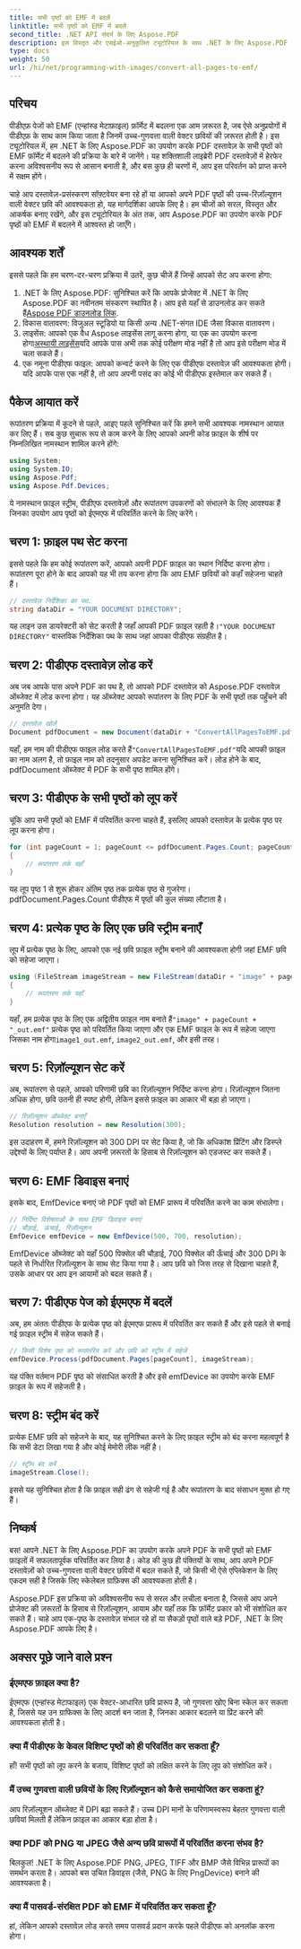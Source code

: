 ```yaml
---
title: सभी पृष्ठों को EMF में बदलें
linktitle: सभी पृष्ठों को EMF में बदलें
second_title: .NET API संदर्भ के लिए Aspose.PDF
description: इस विस्तृत और एसईओ-अनुकूलित ट्यूटोरियल के साथ .NET के लिए Aspose.PDF का उपयोग करके PDF के सभी पृष्ठों को EMF प्रारूप में परिवर्तित करना सीखें।
type: docs
weight: 50
url: /hi/net/programming-with-images/convert-all-pages-to-emf/
---
```

## परिचय

पीडीएफ़ पेजों को EMF (एन्हांस्ड मेटाफ़ाइल) फ़ॉर्मेट में बदलना एक आम ज़रूरत है, जब ऐसे अनुप्रयोगों में पीडीएफ़ के साथ काम किया जाता है जिनमें उच्च-गुणवत्ता वाली वेक्टर छवियों की ज़रूरत होती है। इस ट्यूटोरियल में, हम .NET के लिए Aspose.PDF का उपयोग करके PDF दस्तावेज़ के सभी पृष्ठों को EMF फ़ॉर्मेट में बदलने की प्रक्रिया के बारे में जानेंगे। यह शक्तिशाली लाइब्रेरी PDF दस्तावेज़ों में हेरफेर करना अविश्वसनीय रूप से आसान बनाती है, और बस कुछ ही चरणों में, आप इस परिवर्तन को प्राप्त करने में सक्षम होंगे।

चाहे आप दस्तावेज़-प्रसंस्करण सॉफ़्टवेयर बना रहे हों या आपको अपने PDF पृष्ठों की उच्च-रिज़ॉल्यूशन वाली वेक्टर छवि की आवश्यकता हो, यह मार्गदर्शिका आपके लिए है। हम चीजों को सरल, विस्तृत और आकर्षक बनाए रखेंगे, और इस ट्यूटोरियल के अंत तक, आप Aspose.PDF का उपयोग करके PDF पृष्ठों को EMF में बदलने में आश्वस्त हो जाएँगे।

## आवश्यक शर्तें

इससे पहले कि हम चरण-दर-चरण प्रक्रिया में उतरें, कुछ चीजें हैं जिन्हें आपको सेट अप करना होगा:

1.  .NET के लिए Aspose.PDF: सुनिश्चित करें कि आपके प्रोजेक्ट में .NET के लिए Aspose.PDF का नवीनतम संस्करण स्थापित है। आप इसे यहाँ से डाउनलोड कर सकते हैं[Aspose PDF डाउनलोड लिंक](https://releases.aspose.com/pdf/net/).
2. विकास वातावरण: विजुअल स्टूडियो या किसी अन्य .NET-संगत IDE जैसा विकास वातावरण।
3.  लाइसेंस: आपको एक वैध Aspose लाइसेंस लागू करना होगा, या एक का उपयोग करना होगा[अस्थायी लाइसेंस](https://purchase.aspose.com/temporary-license/)यदि आपके पास अभी तक कोई परीक्षण मोड नहीं है तो आप इसे परीक्षण मोड में चला सकते हैं।
4. एक नमूना पीडीएफ फाइल: आपको कन्वर्ट करने के लिए एक पीडीएफ दस्तावेज़ की आवश्यकता होगी। यदि आपके पास एक नहीं है, तो आप अपनी पसंद का कोई भी पीडीएफ इस्तेमाल कर सकते हैं।

## पैकेज आयात करें

रूपांतरण प्रक्रिया में कूदने से पहले, आइए पहले सुनिश्चित करें कि हमने सभी आवश्यक नामस्थान आयात कर लिए हैं। सब कुछ सुचारू रूप से काम करने के लिए आपको अपनी कोड फ़ाइल के शीर्ष पर निम्नलिखित नामस्थान शामिल करने होंगे:

```csharp
using System;
using System.IO;
using Aspose.Pdf;
using Aspose.Pdf.Devices;
```

ये नामस्थान फ़ाइल स्ट्रीम, पीडीएफ दस्तावेज़ों और रूपांतरण उपकरणों को संभालने के लिए आवश्यक हैं जिनका उपयोग आप पृष्ठों को ईएमएफ में परिवर्तित करने के लिए करेंगे।

## चरण 1: फ़ाइल पथ सेट करना

इससे पहले कि हम कोई रूपांतरण करें, आपको अपनी PDF फ़ाइल का स्थान निर्दिष्ट करना होगा। रूपांतरण पूरा होने के बाद आपको यह भी तय करना होगा कि आप EMF छवियों को कहाँ सहेजना चाहते हैं।

```csharp
// दस्तावेज़ निर्देशिका का पथ.
string dataDir = "YOUR DOCUMENT DIRECTORY";
```

 यह लाइन उस डायरेक्टरी को सेट करती है जहाँ आपकी PDF फ़ाइल रहती है।`"YOUR DOCUMENT DIRECTORY"` वास्तविक निर्देशिका पथ के साथ जहां आपका पीडीएफ संग्रहीत है।

## चरण 2: पीडीएफ दस्तावेज़ लोड करें

अब जब आपके पास अपने PDF का पथ है, तो आपको PDF दस्तावेज़ को Aspose.PDF दस्तावेज़ ऑब्जेक्ट में लोड करना होगा। यह ऑब्जेक्ट आपको रूपांतरण के लिए PDF के सभी पृष्ठों तक पहुँचने की अनुमति देगा।

```csharp
// दस्तावेज़ खोलें
Document pdfDocument = new Document(dataDir + "ConvertAllPagesToEMF.pdf");
```

 यहाँ, हम नाम की पीडीएफ फाइल लोड करते हैं`"ConvertAllPagesToEMF.pdf"`यदि आपकी फ़ाइल का नाम अलग है, तो फ़ाइल नाम को तदनुसार अपडेट करना सुनिश्चित करें। लोड होने के बाद, pdfDocument ऑब्जेक्ट में PDF के सभी पृष्ठ शामिल होंगे।

## चरण 3: पीडीएफ के सभी पृष्ठों को लूप करें

चूंकि आप सभी पृष्ठों को EMF में परिवर्तित करना चाहते हैं, इसलिए आपको दस्तावेज़ के प्रत्येक पृष्ठ पर लूप करना होगा।

```csharp
for (int pageCount = 1; pageCount <= pdfDocument.Pages.Count; pageCount++)
{
    // रूपांतरण तर्क यहाँ
}
```

यह लूप पृष्ठ 1 से शुरू होकर अंतिम पृष्ठ तक प्रत्येक पृष्ठ से गुजरेगा। pdfDocument.Pages.Count पीडीएफ में पृष्ठों की कुल संख्या लौटाता है।

## चरण 4: प्रत्येक पृष्ठ के लिए एक छवि स्ट्रीम बनाएँ

लूप में प्रत्येक पृष्ठ के लिए, आपको एक नई छवि फ़ाइल स्ट्रीम बनाने की आवश्यकता होगी जहां EMF छवि को सहेजा जाएगा।

```csharp
using (FileStream imageStream = new FileStream(dataDir + "image" + pageCount + "_out" + ".emf", FileMode.Create))
{
    // रूपांतरण तर्क यहाँ
}
```

 यहाँ, हम प्रत्येक पृष्ठ के लिए एक अद्वितीय फ़ाइल नाम बनाते हैं`"image" + pageCount + "_out.emf"` प्रत्येक पृष्ठ को परिवर्तित किया जाएगा और एक EMF फ़ाइल के रूप में सहेजा जाएगा जिसका नाम होगा`image1_out.emf`, `image2_out.emf`, और इसी तरह।

## चरण 5: रिज़ॉल्यूशन सेट करें

अब, रूपांतरण से पहले, आपको परिणामी छवि का रिज़ॉल्यूशन निर्दिष्ट करना होगा। रिज़ॉल्यूशन जितना अधिक होगा, छवि उतनी ही स्पष्ट होगी, लेकिन इससे फ़ाइल का आकार भी बड़ा हो जाएगा।

```csharp
// रिज़ॉल्यूशन ऑब्जेक्ट बनाएँ
Resolution resolution = new Resolution(300);
```

इस उदाहरण में, हमने रिज़ॉल्यूशन को 300 DPI पर सेट किया है, जो कि अधिकांश प्रिंटिंग और डिस्प्ले उद्देश्यों के लिए पर्याप्त है। आप अपनी ज़रूरतों के हिसाब से रिज़ॉल्यूशन को एडजस्ट कर सकते हैं।

## चरण 6: EMF डिवाइस बनाएं

इसके बाद, EmfDevice बनाएं जो PDF पृष्ठों को EMF प्रारूप में परिवर्तित करने का काम संभालेगा।

```csharp
// निर्दिष्ट विशेषताओं के साथ EMF डिवाइस बनाएं
// चौड़ाई, ऊंचाई, रिज़ॉल्यूशन
EmfDevice emfDevice = new EmfDevice(500, 700, resolution);
```

EmfDevice ऑब्जेक्ट को यहाँ 500 पिक्सेल की चौड़ाई, 700 पिक्सेल की ऊँचाई और 300 DPI के पहले से निर्धारित रिज़ॉल्यूशन के साथ सेट किया गया है। आप छवि को जिस तरह से दिखाना चाहते हैं, उसके आधार पर आप इन आयामों को बदल सकते हैं।

## चरण 7: पीडीएफ पेज को ईएमएफ में बदलें

अब, हम अंततः पीडीएफ के प्रत्येक पृष्ठ को ईएमएफ प्रारूप में परिवर्तित कर सकते हैं और इसे पहले से बनाई गई फ़ाइल स्ट्रीम में सहेज सकते हैं।

```csharp
// किसी विशेष पृष्ठ को रूपांतरित करें और छवि को स्ट्रीम में सहेजें
emfDevice.Process(pdfDocument.Pages[pageCount], imageStream);
```

यह पंक्ति वर्तमान PDF पृष्ठ को संसाधित करती है और इसे emfDevice का उपयोग करके EMF फ़ाइल के रूप में सहेजती है।

## चरण 8: स्ट्रीम बंद करें

प्रत्येक EMF छवि को सहेजने के बाद, यह सुनिश्चित करने के लिए फ़ाइल स्ट्रीम को बंद करना महत्वपूर्ण है कि सभी डेटा लिखा गया है और कोई मेमोरी लीक नहीं है।

```csharp
// स्ट्रीम बंद करें
imageStream.Close();
```

इससे यह सुनिश्चित होता है कि फ़ाइल सही ढंग से सहेजी गई है और रूपांतरण के बाद संसाधन मुक्त हो गए हैं।

## निष्कर्ष

बस! आपने .NET के लिए Aspose.PDF का उपयोग करके अपने PDF के सभी पृष्ठों को EMF फ़ाइलों में सफलतापूर्वक परिवर्तित कर लिया है। कोड की कुछ ही पंक्तियों के साथ, आप अपने PDF दस्तावेज़ों को उच्च-गुणवत्ता वाली वेक्टर छवियों में बदल सकते हैं, जो किसी भी ऐसे एप्लिकेशन के लिए एकदम सही है जिसके लिए स्केलेबल ग्राफ़िक्स की आवश्यकता होती है।

Aspose.PDF इस प्रक्रिया को अविश्वसनीय रूप से सरल और लचीला बनाता है, जिससे आप अपने प्रोजेक्ट की ज़रूरतों के हिसाब से रिज़ॉल्यूशन, आयाम और यहाँ तक कि फ़ॉर्मेट प्रकार को भी संशोधित कर सकते हैं। चाहे आप एक-पृष्ठ के दस्तावेज़ संभाल रहे हों या सैकड़ों पृष्ठों वाले बड़े PDF, .NET के लिए Aspose.PDF आपके लिए है।

## अक्सर पूछे जाने वाले प्रश्न

### ईएमएफ फ़ाइल क्या है?
ईएमएफ (एन्हांस्ड मेटाफाइल) एक वेक्टर-आधारित छवि प्रारूप है, जो गुणवत्ता खोए बिना स्केल कर सकता है, जिससे यह उन ग्राफिक्स के लिए आदर्श बन जाता है, जिनका आकार बदलने या प्रिंट करने की आवश्यकता होती है।

### क्या मैं पीडीएफ के केवल विशिष्ट पृष्ठों को ही परिवर्तित कर सकता हूँ?
हाँ! सभी पृष्ठों को लूप करने के बजाय, विशिष्ट पृष्ठों को लक्षित करने के लिए लूप को संशोधित करें।

### मैं उच्च गुणवत्ता वाली छवियों के लिए रिज़ॉल्यूशन को कैसे समायोजित कर सकता हूं?
आप रिज़ॉल्यूशन ऑब्जेक्ट में DPI बढ़ा सकते हैं। उच्च DPI मानों के परिणामस्वरूप बेहतर गुणवत्ता वाली छवियां मिलती हैं लेकिन फ़ाइल का आकार बड़ा होता है।

### क्या PDF को PNG या JPEG जैसे अन्य छवि प्रारूपों में परिवर्तित करना संभव है?
बिलकुल! .NET के लिए Aspose.PDF PNG, JPEG, TIFF और BMP जैसे विभिन्न प्रारूपों का समर्थन करता है। आपको बस उचित डिवाइस (जैसे, PNG के लिए PngDevice) बनाने की आवश्यकता है।

### क्या मैं पासवर्ड-संरक्षित PDF को EMF में परिवर्तित कर सकता हूँ?
हां, लेकिन आपको दस्तावेज़ लोड करते समय पासवर्ड प्रदान करके पहले पीडीएफ को अनलॉक करना होगा।